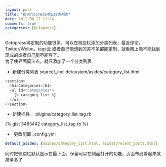 ```yaml
---
layout: post
title: "给Octopress添加分类列表"
date: 2012-08-27 11:24
comments: true
categories: [Octopress]
---
```

Octopress可定制的功能很多，可以在侧边栏添加分类列表，最近评论，Twitter/Weibo，tags云 或者自己能想到的差不多都能定制，就看网上能不能找到现成的或者自己能不能写了。   
为了使界面简洁点，就只添加了一个分类列表
<!-- more -->

- 新建分类列表 source/_inclide/custom/asides/category_list.html

```javascript
<section>
  <h1>Categories</h1>
  <ul id="categories">
    {% category_list %}
  </ul>
</section>
```

- 新建插件： plugins/category_list_tag.rb

{% gist 3485442 category_list_tag.rb %}

-  更改配置 _config.yml

```yaml
default_asides: [asides/category_list.html, asides/recent_posts.html]
```


同时把侧边栏默认显示在最下面，保留可以在侧面打开的功能，页面布局看起来就简单多了
